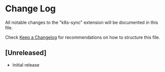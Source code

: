 # Change Log

All notable changes to the "k8s-sync" extension will be documented in this file.

Check [Keep a Changelog](http://keepachangelog.com/) for recommendations on how to structure this file.

## [Unreleased]

- Initial release